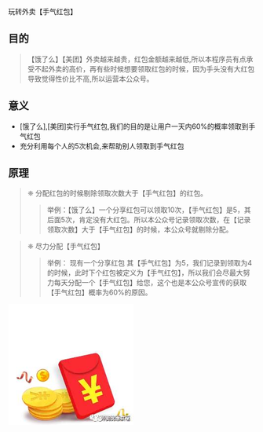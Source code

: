 <!--
author: 涛涛
head: http://pingodata.qiniudn.com/jockchou-avatar.jpg
date: 2017-12-01
title: 外卖红包分享手册
tags: 外卖,饿了么,美团,手气红包
status: publish
summary: 介绍公众号【外卖优惠共享】分享手册，让大家更好的相信我们能努力在为大家提供更好的手气红包服务
【外卖,饿了么,美团,手气红包】
-->

玩转外卖【手气红包】


## 目的

>【饿了么】【美团】外卖越来越贵，红包金额越来越低,所以本程序员有点承受不起外卖的高价，再有些时候想要领取红包的时候，因为手头没有大红包导致觉得性价比不高,所以运营本公众号。

## 意义
* [饿了么],[美团]实行手气红包,我们的目的是让用户一天内60%的概率领取到手气红包
* 充分利用每个人的5次机会,来帮助别人领取到手气红包

## 原理

> ❈ 分配红包的时候剔除领取次数大于【手气红包】的红包。
  >>  举例：【饿了么】一个分享红包可以领取10次，【手气红包】是5，其后面5次，肯定没有大红包。所以本公众号记录领取次数，在【记录领取次数】大于【手气红包】的时候，本公众号就剔除分配。
  
>  ❈ 尽力分配【手气红包】
  >> 举例：  现有一个分享红包 其【手气红包】为5，我们记录到领取为4的时候，此时下个红包被定义为【手气红包】，所以我们会尽最大努力每天分配一个【手气红包】给您，这个也是本公众号宣传的获取【手气红包】概率为60%的原因。

![](img/0.jpeg)




